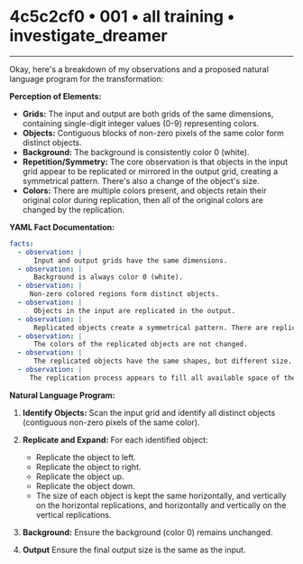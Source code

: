 # 4c5c2cf0 • 001 • all training • investigate_dreamer

---
Okay, here's a breakdown of my observations and a proposed natural language program for the transformation:

**Perception of Elements:**

*   **Grids:** The input and output are both grids of the same dimensions, containing single-digit integer values (0-9) representing colors.
*   **Objects:** Contiguous blocks of non-zero pixels of the same color form distinct objects.
*   **Background:** The background is consistently color 0 (white).
*   **Repetition/Symmetry:** The core observation is that objects in the input grid appear to be replicated or mirrored in the output grid, creating a symmetrical pattern. There's also a change of the object's size.
* **Colors:** There are multiple colors present, and objects retain their original color during replication, then all of the original colors are changed by the replication.

**YAML Fact Documentation:**



```yaml
facts:
  - observation: |
      Input and output grids have the same dimensions.
  - observation: |
      Background is always color 0 (white).
  - observation: |
     Non-zero colored regions form distinct objects.
  - observation: |
      Objects in the input are replicated in the output.
  - observation: |
      Replicated objects create a symmetrical pattern. There are replications above, below, left and right of the object.
  - observation: |
      The colors of the replicated objects are not changed.
  - observation: |
      The replicated objects have the same shapes, but different size.
  - observation: |
     The replication process appears to fill all available space of the same color.
```



**Natural Language Program:**

1.  **Identify Objects:** Scan the input grid and identify all distinct objects (contiguous non-zero pixels of the same color).

2.  **Replicate and Expand:** For each identified object:
    *   Replicate the object to left.
    *   Replicate the object to right.
    *   Replicate the object up.
    *   Replicate the object down.
    *   The size of each object is kept the same horizontally, and vertically on the horizontal replications, and horizontally and vertically on the vertical replications.

3.  **Background:** Ensure the background (color 0) remains unchanged.

4. **Output** Ensure the final output size is the same as the input.

